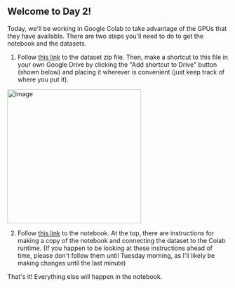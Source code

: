 ## Welcome to Day 2!

Today, we'll be working in Google Colab to take advantage of the GPUs that they have available.
There are two steps you'll need to do to get the notebook and the datasets.

1. Follow [this link](https://drive.google.com/file/d/1XD9z8N_CLVuWIpB0aLRQ8OHdyYC49cil/view?usp=sharing) to the dataset zip file.
Then, make a shortcut to this file in your own Google Drive by clicking the "Add shortcut to Drive" button (shown below) and placing it
wherever is convenient (just keep track of where you put it).
<img width="305" alt="image" src="https://github.com/user-attachments/assets/2f0446cd-c410-4282-81ee-a87df6c4fe5f">

2. Follow [this link](https://colab.research.google.com/drive/1ULQ-Q6MVYWEvxq1AyKtw3RZs7hb0UTLd?usp=sharing) to the notebook.
At the top, there are instructions for making a copy of the notebook and connecting the dataset to the Colab runtime.
(If you happen to be looking at these instructions ahead of time, please don't follow them until Tuesday morning,
as I'll likely be making changes until the last minute)

That's it! Everything else will happen in the notebook.
